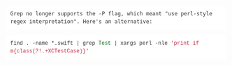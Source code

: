 
<pre class="prettyprint " style="-webkit-font-smoothing: subpixel-antialiased !important; background-color: white; border-radius: 3px; border: none; color: #333333; font-family: Menlo, &quot;Bitstream Vera Sans Mono&quot;, &quot;DejaVu Sans Mono&quot;, Monaco, Consolas, monospace; font-size: 12px; line-height: 1.5; padding: 10px; text-size-adjust: auto; white-space: pre-wrap;"><span class="pln" style="-webkit-font-smoothing: subpixel-antialiased !important;">Grep no longer supports the -P flag, which meant "use perl-style regex interpretation". Here's an alternative:</span></pre><pre class="prettyprint " style="-webkit-font-smoothing: subpixel-antialiased !important; background-color: white; border-radius: 3px; border: none; color: #333333; font-size: 12px; line-height: 1.5; padding: 10px; text-size-adjust: auto; white-space: pre-wrap;"><span style="font-family: Courier New, Courier, monospace;"><span class="pln" style="-webkit-font-smoothing: subpixel-antialiased !important;">find </span><span class="pun" style="-webkit-font-smoothing: subpixel-antialiased !important;">.</span><span class="pln" style="-webkit-font-smoothing: subpixel-antialiased !important;"> </span><span class="pun" style="-webkit-font-smoothing: subpixel-antialiased !important;">-</span><span class="pln" style="-webkit-font-smoothing: subpixel-antialiased !important;">name </span><span class="pun" style="-webkit-font-smoothing: subpixel-antialiased !important;">*.</span><span class="pln" style="-webkit-font-smoothing: subpixel-antialiased !important;">swift </span><span class="pun" style="-webkit-font-smoothing: subpixel-antialiased !important;">|</span><span class="pln" style="-webkit-font-smoothing: subpixel-antialiased !important;"> grep </span><span class="typ" style="-webkit-font-smoothing: subpixel-antialiased !important; color: #106e23;">Test</span><span class="pln" style="-webkit-font-smoothing: subpixel-antialiased !important;"> </span><span class="pun" style="-webkit-font-smoothing: subpixel-antialiased !important;">|</span><span class="pln" style="-webkit-font-smoothing: subpixel-antialiased !important;"> xargs perl </span><span class="pun" style="-webkit-font-smoothing: subpixel-antialiased !important;">-</span><span class="pln" style="-webkit-font-smoothing: subpixel-antialiased !important;">nle </span><span class="str" style="-webkit-font-smoothing: subpixel-antialiased !important; color: #c42b44;">'print if m{class(?!.+XCTestCase)}'</span></span></pre>